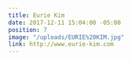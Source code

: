 ```yaml
---
title: Eurie Kim
date: 2017-12-11 15:04:00 -05:00
position: 7
image: "/uploads/EURIE%20KIM.jpg"
link: http://www.eurie-kim.com
---
```


